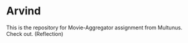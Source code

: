 # Arvind
This is the repository for Movie-Aggregator assignment from Multunus. Check out. (Reflection)

